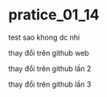 pratice_01_14
============
test 
sao khong dc nhi

thay đổi trên github web

thay đổi trên github lần 2

thay đổi trên github lần 3
